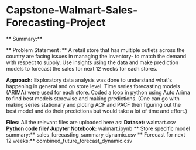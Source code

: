 # Capstone-Walmart-Sales-Forecasting-Project

** Summary:**

** Problem Statement :**
  A retail store that has multiple outlets across the country are facing issues in managing the
 inventory- to match the demand with respect to supply. Use insights using the data and make prediction models to forecast the sales for
 next 12 weeks for each stores.

 **Approach:**
Exploratory data analysis was done to understand what's happening in general and on store level. Time series forecasting models (ARIMA) were used for each store. Coded a loop in python using Auto Arima to find best models storewise and making predictions. (One can go with making series stationary and ploting ACF and PACF then figuring out the best model and do their predictions but would take a lot of time and effort.)

 **Files:**
 All the relevant files are uploaded here as:
 **Dataset:** walmart.csv
 **Python code file/ Jupyter Notebook:** walmart.ipynb
** Store specific model summary:** sales_forecasting_summary_dynamic.csv
** Forecast for next 12 weeks:** combined_future_forecast_dynamic.csv

